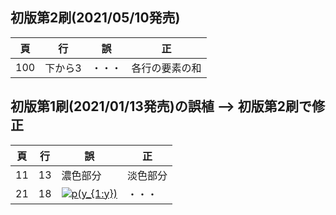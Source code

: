 ## 初版第2刷(2021/05/10発売)

|頁|行|誤|正|
|---|---|---|---|
|100|下から3|・・・|各行の要素の和|

## 初版第1刷(2021/01/13発売)の誤植 --> 初版第2刷で修正

|頁|行|誤|正|
|---|---|---|---|
|11|13|濃色部分|淡色部分|
|21|18|<a href="https://www.codecogs.com/eqnedit.php?latex=\bg_white&space;\fn_jvn&space;p(y_{1:y})" target="_blank"><img src="https://latex.codecogs.com/png.latex?\bg_white&space;\fn_jvn&space;p(y_{1:y})" title="p(y_{1:y})" /></a>|・・・|
